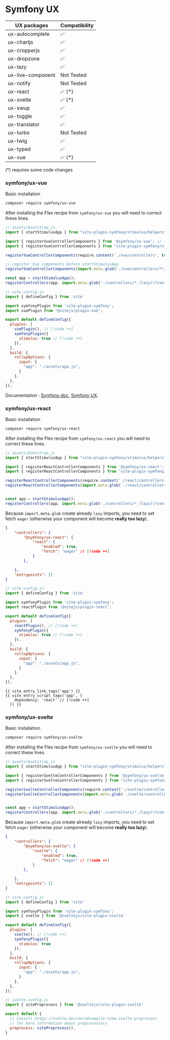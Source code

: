 
# Symfony UX

| UX packages                    | Compatibility |
|--------------------------------|---------------|
| ux-autocomplete                | ✅            |
| ux-chartjs                     | ✅            |
| ux-cropperjs                   | ✅            |
| ux-dropzone                    | ✅            |
| ux-lazy                        | ✅            |
| ux-live-component              | Not Tested    |
| ux-notify                      | Not Tested    |
| ux-react                       | ✅ (*)        |
| ux-svelte                      | ✅ (*)        |
| ux-swup                        | ✅            |
| ux-toggle                      | ✅            |
| ux-translator                  | ✅            |
| ux-turbo                       | Not Tested    |
| ux-twig                        | ✅            |
| ux-typed                       | ✅            |
| ux-vue                         | ✅ (*)        |

(*) requires some code changes

### symfony/ux-vue

Basic installation

```bash
composer require symfony/ux-vue
```

After installing the Flex recipe from `symfony/ux-vue` you will need to correct these lines.

```js
// assets/bootstrap.js
import { startStimulusApp } from "vite-plugin-symfony/stimulus/helpers"

import { registerVueControllerComponents } from '@symfony/ux-vue'; // [!code --]
import { registerVueControllerComponents } from "vite-plugin-symfony/stimulus/helpers" // [!code ++]

registerVueControllerComponents(require.context('./vue/controllers', true, /\.vue$/)); // [!code --]

// register Vue components before startStimulusApp
registerVueControllerComponents(import.meta.glob('./vue/controllers/**/*.vue')) // [!code ++]

const app = startStimulusApp();
registerControllers(app, import.meta.glob('./controllers/*_(lazy)\?controller.[jt]s(x)\?'))
```

```js
// vite.config.js
import { defineConfig } from 'vite'

import symfonyPlugin from 'vite-plugin-symfony';
import vuePlugin from "@vitejs/plugin-vue";

export default defineConfig({
  plugins: [
    vuePlugin(), // [!code ++]
    symfonyPlugin({
      stimulus: true // [!code ++]
    }),
  ],
  build: {
    rollupOptions: {
      input: {
        "app": "./assets/app.js",
      }
    },
  },
});
```

Documentation : [Symfony doc](https://symfony.com/bundles/ux-vue/current/index.html), [Symfony UX](https://ux.symfony.com/vue).


### symfony/ux-react

Basic installation

```bash
composer require symfony/ux-react
```

After installing the Flex recipe from `symfony/ux-react` you will need to correct these lines.

```js
// assets/bootstrap.js
import { startStimulusApp } from "vite-plugin-symfony/stimulus/helpers"

import { registerReactControllerComponents } from '@symfony/ux-react'; // [!code --]
import { registerReactControllerComponents } from "vite-plugin-symfony/stimulus/helpers" // [!code ++]

registerReactControllerComponents(require.context('./react/controllers', true, /\.(j|t)sx?$/)); // [!code --]
registerReactControllerComponents(import.meta.glob('./react/controllers/**/*.[jt]s(x)\?')); // [!code ++]


const app = startStimulusApp();
registerControllers(app, import.meta.glob('./controllers/*_(lazy)\?controller.[jt]s(x)\?'))
```

Because `import.meta.glob` create already `lazy` imports, you need to set fetch `eager` (otherwise your component will become **really too lazy**).
```json
{
    "controllers": {
        "@symfony/ux-react": {
            "react": {
                "enabled": true,
                "fetch": "eager" // [!code ++]
            }
        },

    },
    "entrypoints": []
}
```
```js
// vite.config.js
import { defineConfig } from 'vite'

import symfonyPlugin from 'vite-plugin-symfony';
import reactPlugin from '@vitejs/plugin-react';

export default defineConfig({
  plugins: [
    reactPlugin(), // [!code ++]
    symfonyPlugin({
      stimulus: true // [!code ++]
    }),
  ],
  build: {
    rollupOptions: {
      input: {
        "app": "./assets/app.js",
      }
    },
  },
});
```
```twig
{{ vite_entry_link_tags('app') }}
{{ vite_entry_script_tags('app', {
    dependency: 'react' // [!code ++]
  }) }}
```

### symfony/ux-svelte

Basic installation

```bash
composer require symfony/ux-svelte
```

After installing the Flex recipe from `symfony/ux-svelte` you will need to correct these lines.

```js
// assets/bootstrap.js
import { startStimulusApp } from "vite-plugin-symfony/stimulus/helpers"

import { registerSvelteControllerComponents } from '@symfony/ux-svelte'; // [!code --]
import { registerSvelteControllerComponents } from "vite-plugin-symfony/stimulus/helpers" // [!code ++]

registerSvelteControllerComponents(require.context('./svelte/controllers', true, /\.svelte$/)); // [!code --]
registerSvelteControllerComponents(import.meta.glob('./svelte/controllers/**/*.svelte')); // [!code ++]


const app = startStimulusApp();
registerControllers(app, import.meta.glob('./controllers/*_(lazy)\?controller.[jt]s(x)\?'))
```

Because `import.meta.glob` create already `lazy` imports, you need to set fetch `eager` (otherwise your component will become **really too lazy**).
```json
{
    "controllers": {
        "@symfony/ux-svelte": {
            "svelte": {
                "enabled": true,
                "fetch": "eager" // [!code ++]
            }
        },

    },
    "entrypoints": []
}
```

```js
// vite.config.js
import { defineConfig } from 'vite'

import symfonyPlugin from 'vite-plugin-symfony';
import { svelte } from '@sveltejs/vite-plugin-svelte'

export default defineConfig({
  plugins: [
    svelte(), // [!code ++]
    symfonyPlugin({
      stimulus: true
    }),
  ],
  build: {
    rollupOptions: {
      input: {
        "app": "./assets/app.js",
      }
    },
  },
});
```

```js
// svelte.config.js
import { vitePreprocess } from '@sveltejs/vite-plugin-svelte'

export default {
  // Consult https://svelte.dev/docs#compile-time-svelte-preprocess
  // for more information about preprocessors
  preprocess: vitePreprocess(),
}
```
